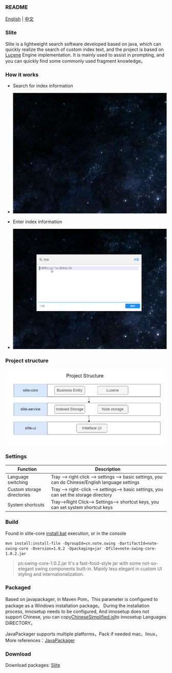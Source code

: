 ### README

[English](README.md) | [中文](README_ZH.md)

### Slite

Slite is a lightweight search software developed based on java, which can quickly realize the search of custom index text, and the project is based on [Lucene](https://lucene.apache.org/)
Engine implementation.
It is mainly used to assist in prompting, and you can quickly find some commonly used fragment knowledge。

### How it works

+ Search for index information

+ ![search.gif](assets/search.gif)

+ Enter index information

+ ![add.gif](assets/add.gif)

### Project structure

![structure.png](assets/structure.png)

### Settings

| Function                   | Description                                                                                        | 
|----------------------------|----------------------------------------------------------------------------------------------------|
| Language switching         | Tray --> right click --> settings --> basic settings, you can do Chinese/English language settings | 
| Custom storage directories | Tray --> right-click --> settings--> basic settings, you can set the storage directory             | 
| System shortcuts           | Tray-->Right Click--> Settings--> shortcut keys, you can set system shortcut keys                                                                     | 

### Build

Found in slite-core [install.bat](slite-core%2Flib%2Finstall.bat) execution, or in the console

```shell
mvn install:install-file -DgroupId=cn.note.swing -DartifactId=note-swing-core -Dversion=1.0.2 -Dpackaging=jar -Dfile=note-swing-core-1.0.2.jar
```

> ps:swing-core-1.0.2.jar It's a fast-food-style jar with some not-so-elegant swing components built-in. Mainly less elegant in custom UI styling and internationalization.

### Packaged

Based on javapackager, in Maven Pom，This parameter is configured to package as a Windows installation package。 During the installation process, innosetup needs to be configured,
And innosetup does not support Chinese, you can copy[ChineseSimplified.isl](resources%2FChineseSimplified.isl)to innosetup Languages DIRECTORY。

JavaPackager supports multiple platforms，Pack if needed mac、linux，More references：[JavaPackager](https://github.com/fvarrui/JavaPackager)


### Download

Download packages: [Slite](https://github.com/nenoxj/SLite/releases/latest)